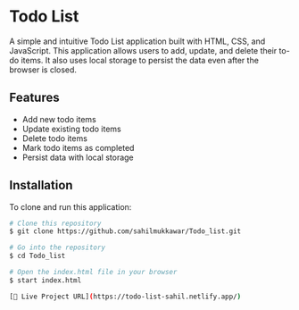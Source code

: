 # Todo List

A simple and intuitive Todo List application built with HTML, CSS, and JavaScript. This application allows users to add, update, and delete their to-do items. It also uses local storage to persist the data even after the browser is closed.

## Features

- Add new todo items
- Update existing todo items
- Delete todo items
- Mark todo items as completed
- Persist data with local storage


## Installation

To clone and run this application:

```bash
# Clone this repository
$ git clone https://github.com/sahilmukkawar/Todo_list.git

# Go into the repository
$ cd Todo_list

# Open the index.html file in your browser
$ start index.html

[🔵 Live Project URL](https://todo-list-sahil.netlify.app/)
